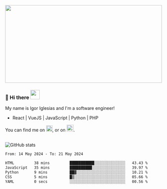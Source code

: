 <img src="https://c.tenor.com/KjVxfRrrncUAAAAd/matrix.gif" width="100%" height="250px">

### 🔭 Hi there <img src="https://raw.githubusercontent.com/MartinHeinz/MartinHeinz/master/wave.gif" width="30px">


My name is Igor Iglesias and I'm a software engineer!
<br>

<ul>
  <li> React | VueJS | JavaScript | Python | PHP </li>
</ul>
You can find me on <a href="https://twitter.com/IgorIglesias5"><img src="https://i.imgur.com/JLLlB5S.png" width="20px"></a>, or on <a href="https://www.linkedin.com/in/igor-iglesias-62478428/"><img src="https://i.imgur.com/PXyIkWx.png" width="22px"></a>.

<br>
<br>

![GitHub stats](https://github-readme-stats.vercel.app/api?username=igoiglesias&show_icons=true&count_private=true&theme=chartreuse-dark&hide_title=true)

<!--START_SECTION:waka-->

```txt
From: 14 May 2024 - To: 21 May 2024

HTML         38 mins         ███████████░░░░░░░░░░░░░░   43.43 %
JavaScript   35 mins         ██████████░░░░░░░░░░░░░░░   39.97 %
Python       9 mins          ██▓░░░░░░░░░░░░░░░░░░░░░░   10.21 %
CSS          5 mins          █▒░░░░░░░░░░░░░░░░░░░░░░░   05.66 %
YAML         0 secs          ░░░░░░░░░░░░░░░░░░░░░░░░░   00.56 %
```

<!--END_SECTION:waka-->
